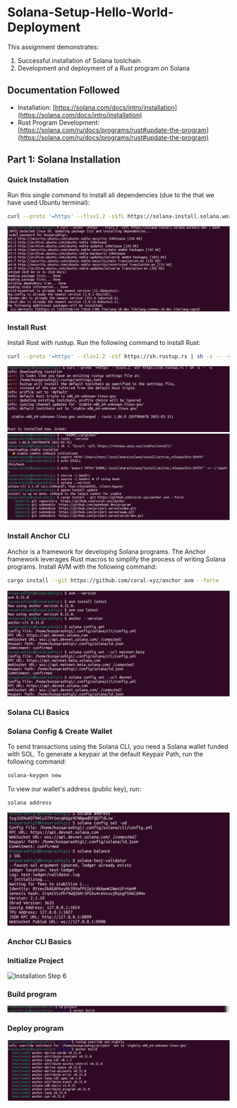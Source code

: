 # Solana-Setup-Hello-World-Deployment

This assignment demonstrates:
1. Successful installation of Solana toolchain
2. Development and deployment of a Rust program on Solana

## Documentation Followed
- Installation: [https://solana.com/docs/intro/installation](https://solana.com/docs/intro/installation)
- Rust Program Development: [https://solana.com/ru/docs/programs/rust#update-the-program](https://solana.com/ru/docs/programs/rust#update-the-program)


## Part 1: Solana Installation
### Quick Installation
Run this single command to install all dependencies (due to the that we have used Ubuntu terminal):
```bash
curl --proto '=https' --tlsv1.2 -sSfL https://solana-install.solana.workers.dev | bash
```
![Installation Step 1](screens/1.png) 

### Install Rust 
Install Rust with rustup. Run the following command to install Rust:
```bash
curl --proto '=https' --tlsv1.2 -sSf https://sh.rustup.rs | sh -s -- -y
```
![Installation Step 2](screens/2.png) 
![Installation Step 3](screens/3.png) 

### Install Anchor CLI
Anchor is a framework for developing Solana programs. The Anchor framework leverages Rust macros to simplify the process of writing Solana programs.
Install AVM with the following command:
```bash
cargo install --git https://github.com/coral-xyz/anchor avm --force
```
![Installation Step 4](screens/4.png) 

### Solana CLI Basics
### Solana Config & Create Wallet
To send transactions using the Solana CLI, you need a Solana wallet funded with SOL.
To generate a keypair at the default Keypair Path, run the following command:
```bash
solana-keygen new
```
To view our wallet's address (public key), run:
```bash
solana address
```
![Installation Step 5](screens/5.png) 

### Anchor CLI Basics
### Initialize Project
![Installation Step 6](screens/6.png) 
### Build program
![Installation Step 7](screens/7.png) 
### Deploy program
![Installation Step 8](screens/8.png) 

